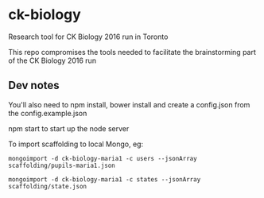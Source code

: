 # ck-biology
Research tool for CK Biology 2016 run in Toronto

This repo compromises the tools needed to facilitate the brainstorming part of the CK Biology 2016 run

## Dev notes
You'll also need to npm install, bower install and create a config.json from the config.example.json

npm start to start up the node server

To import scaffolding to local Mongo, eg:

    mongoimport -d ck-biology-maria1 -c users --jsonArray scaffolding/pupils-maria1.json

    mongoimport -d ck-biology-maria1 -c states --jsonArray scaffolding/state.json
